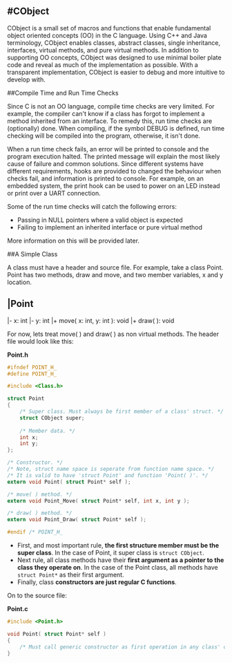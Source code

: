 #CObject
---

CObject is a small set of macros and functions that enable fundamental object oriented concepts (OO) in the C language. Using C++ and Java terminology, CObject enables classes, abstract classes, single inheritance, interfaces, virtual methods, and pure virtual methods. In addition to supporting OO concepts, CObject was designed to use minimal boiler plate code and reveal as much of the implementation as possible. With a transparent implementation, CObject is easier to debug and more intuitive to develop with.

##Compile Time and Run Time Checks

Since C is not an OO language, compile time checks are very limited. For example, the compiler can't know if a class has forgot to implement a method inherited from an interface. To remedy this, run time checks are (optionally) done. When compiling, if the symbol DEBUG is defined, run time checking will be compiled into the program, otherwise, it isn't done. 

When a run time check fails, an error will be printed to console and the program execution halted. The printed message will explain the most likely cause of failure and common solutions. Since different systems have different requirements, hooks are provided to changed the behaviour when checks fail, and information is printed to console. For example, on an embedded system, the print hook can be used to power on an LED instead or print over a UART connection.

Some of the run time checks will catch the following errors:

* Passing in NULL pointers where a valid object is expected
* Failing to implement an inherited interface or pure virtual method

More information on this will be provided later.

##A Simple Class

A class must have a header and source file. For example, take a class Point. Point has two methods, draw and move, and two member variables, x and y location.

|Point 
---
|- x: int
|- y: int
|+ move( x: int, y: int ): void
|+ draw( ): void 

For now, lets treat move( ) and draw( ) as non virtual methods. The header file would look like this:

**Point.h**
```C
#ifndef POINT_H_
#define POINT_H_

#include <Class.h>

struct Point
{
    /* Super class. Must always be first member of a class' struct. */
    struct CObject super;
    
    /* Member data. */
    int x;
    int y;
};

/* Constructor. */
/* Note, struct name space is seperate from function name space. */
/* It is valid to have 'struct Point' and function 'Point( )'. */
extern void Point( struct Point* self );

/* move( ) method. */
extern void Point_Move( struct Point* self, int x, int y );

/* draw( ) method. */
extern void Point_Draw( struct Point* self );

#endif /* POINT_H_
```

* First, and most important rule, **the first structure member must be the super class**. In the case of Point, it super class is ```struct CObject```. 
* Next rule, all class methods have their **first argument as a pointer to the class they operate on**. In the case of the Point class, all methods have ```struct Point*``` as their first argument.
* Finally, class **constructors are just regular C functions**. 

On to the source file:

**Point.c**
```C
#include <Point.h>

void Point( struct Point* self )
{
    /* Must call generic constructor as first operation in any class' constructor. */
}

```
